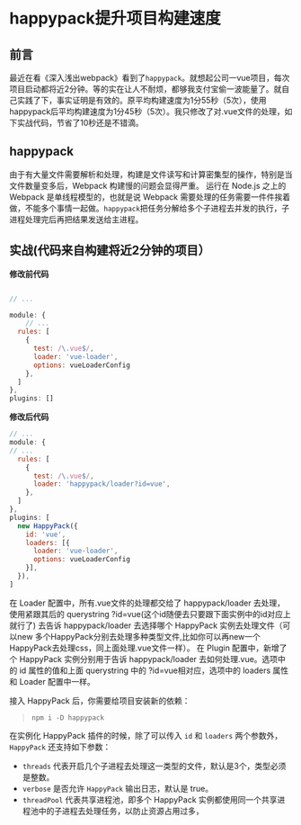 # happypack提升项目构建速度

## 前言
最近在看《深入浅出webpack》看到了`happypack`。就想起公司一vue项目，每次项目启动都将近2分钟。等的实在让人不耐烦，都够我支付宝偷一波能量了。就自己实践了下，事实证明是有效的。原平均构建速度为1分55秒（5次），使用happypack后平均构建速度为1分45秒（5次）。我只修改了对.vue文件的处理，如下实战代码，节省了10秒还是不错滴。

## happypack
由于有大量文件需要解析和处理，构建是文件读写和计算密集型的操作，特别是当文件数量变多后，Webpack 构建慢的问题会显得严重。 运行在 Node.js 之上的 Webpack 是单线程模型的，也就是说 Webpack 需要处理的任务需要一件件挨着做，不能多个事情一起做。`happypack`把任务分解给多个子进程去并发的执行，子进程处理完后再把结果发送给主进程。



## 实战(代码来自构建将近2分钟的项目）

**修改前代码**

```javascript

// ...

module: {
    // ...
  rules: [
    {
      test: /\.vue$/,
      loader: 'vue-loader',
      options: vueLoaderConfig
    },
  ]
},
plugins: []

```


**修改后代码**
```javascript
// ...
module: {
// ...
  rules: [
    {
      test: /\.vue$/,
      loader: 'happypack/loader?id=vue',
    },
  ]
},
plugins: [
  new HappyPack({
    id: 'vue',
    loaders: [{
      loader: 'vue-loader',
      options: vueLoaderConfig
    }],
  }),
]

```


在 Loader 配置中，所有.vue文件的处理都交给了 happypack/loader 去处理，使用紧跟其后的 querystring ?id=vue(这个id随便去只要跟下面实例中的id对应上就行了) 去告诉 happypack/loader 去选择哪个 HappyPack 实例去处理文件（可以new 多个HappyPack分别去处理多种类型文件,比如你可以再new一个HappyPack去处理css，同上面处理.vue文件一样）。
在 Plugin 配置中，新增了个 HappyPack 实例分别用于告诉 happypack/loader 去如何处理.vue。选项中的 id 属性的值和上面 querystring 中的 ?id=vue相对应，选项中的 loaders 属性和 Loader 配置中一样。


接入 HappyPack 后，你需要给项目安装新的依赖：

> `npm i -D happypack`




在实例化 HappyPack 插件的时候，除了可以传入 `id` 和 `loaders` 两个参数外，`HappyPack` 还支持如下参数：
- `threads` 代表开启几个子进程去处理这一类型的文件，默认是3个，类型必须是整数。
- `verbose` 是否允许 `HappyPack` 输出日志，默认是 true。
- `threadPool` 代表共享进程池，即多个 HappyPack 实例都使用同一个共享进程池中的子进程去处理任务，以防止资源占用过多，